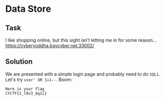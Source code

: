 # Data Store

## Task

I like shopping online, but this sight isn’t letting me in for some reason… https://cyberyoddha.baycyber.net:33002/

## Solution

We are presented with a simple login page and probably need to do `SQLi`. Let's try `user' OR 1=1--`. Boom:

```
Here is your flag
CYCTF{1_l0v3_$q1i}
```
